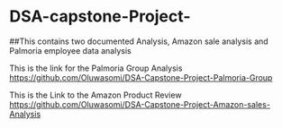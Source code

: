 # DSA-capstone-Project-

##This contains two documented Analysis, Amazon sale analysis and  Palmoria employee data analysis 

This is the link for the Palmoria Group Analysis
https://github.com/Oluwasomi/DSA-Capstone-Project-Palmoria-Group

This is the Link to the Amazon Product Review
https://github.com/Oluwasomi/DSA-Capstone-Project-Amazon-sales-Analysis
